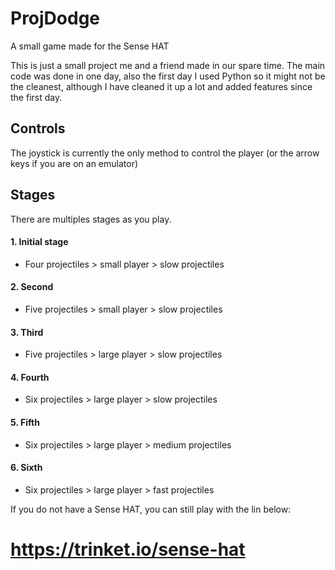 # ProjDodge
A small game made for the Sense HAT

This is just a small project me and a friend made in our spare time. The main code was done in one day, also the first day I used Python so it might not be the cleanest, although I have cleaned it up a lot and added features since the first day.

## Controls
The joystick is currently the only method to control the player (or the arrow keys if you are on an emulator)

## Stages
There are multiples stages as you play.
#### 1. Initial stage
* Four projectiles > small player > slow projectiles
#### 2. Second
* Five projectiles > small player > slow projectiles
#### 3. Third
* Five projectiles > large player > slow projectiles
#### 4. Fourth
* Six projectiles > large player > slow projectiles
#### 5. Fifth
* Six projectiles > large player > medium projectiles
#### 6. Sixth
* Six projectiles > large player > fast projectiles

If you do not have a Sense HAT, you can still play with the lin below:
# https://trinket.io/sense-hat